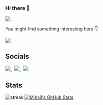### Hi there 👋
![](https://komarev.com/ghpvc/?username=mihailgaberov&color=e4740c)

You might find something interesting here 👇

[![](https://img.shields.io/website?color=e4740c&style=flat-square&up_message=mihail-gaberov.eu&url=https%3A%2F%2Fmihail-gaberov.eu)](https://mihail-gaberov.eu)

## Socials
[![](https://api.iconify.design/fa-brands:linkedin.svg?height=30&color=%23313131) ](https://www.linkedin.com/in/%F0%9F%91%A8%F0%9F%8F%BB%E2%80%8D%F0%9F%92%BB-mihail-gaberov-6a73b03a/)&nbsp;&nbsp;[![](https://api.iconify.design/fa-brands:github.svg?height=30&color=%23313131) ](https://github.com/mihailgaberov)&nbsp;&nbsp;[![](https://api.iconify.design/fa-brands:twitter.svg?height=30&color=%23313131) ](https://twitter.com/mihailgaberov)


## Stats
<a href="https://github.com/mihailgaberov">
  <img align="center" src="https://github-readme-stats.vercel.app/api?username=mihailgaberov&show_icons=true&line_height=27&count_private=true&title_color=e4740c&text_color=c9cacc&icon_color=e4740c&bg_color=1d1f21" alt="Mihail's GitHub Stats" />
</a>
<a href="https://github.com/mihailgaberov">
  <img align="left" alt="streak" src="http://github-readme-streak-stats.herokuapp.com?user=mihailgaberov&theme=dark" />
</a>
